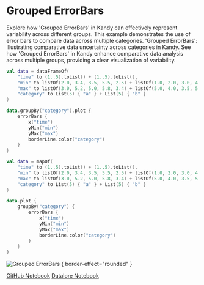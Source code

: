 # Grouped ErrorBars

<web-summary>
Explore how 'Grouped ErrorBars' in Kandy can effectively represent variability across different groups.
This example demonstrates the use of error bars to compare data across multiple categories.
</web-summary>

<card-summary>
'Grouped ErrorBars': Illustrating comparative data uncertainty across categories in Kandy.
</card-summary>

<link-summary>
See how 'Grouped ErrorBars' in Kandy enhance comparative data analysis across multiple groups, providing a clear visualization of variability.
</link-summary>


<!---IMPORT org.jetbrains.kotlinx.kandy.letsplot.samples.ErrorBars-->

<!---FUN grouped_error_bars-->
<tabs>
<tab title="Dataframe">

```kotlin
val data = dataFrameOf(
    "time" to (1..5).toList() + (1..5).toList(),
    "min" to listOf(2.0, 3.4, 3.5, 5.5, 2.5) + listOf(1.0, 2.0, 3.0, 4.0, 3.7),
    "max" to listOf(3.0, 5.2, 5.0, 5.8, 3.4) + listOf(5.0, 4.0, 3.5, 5.0, 4.2),
    "category" to List(5) { "a" } + List(5) { "b" }
)

data.groupBy("category").plot {
    errorBars {
        x("time")
        yMin("min")
        yMax("max")
        borderLine.color("category")
    }
}
```

</tab>
<tab title="Collections">

```kotlin
val data = mapOf(
    "time" to (1..5).toList() + (1..5).toList(),
    "min" to listOf(2.0, 3.4, 3.5, 5.5, 2.5) + listOf(1.0, 2.0, 3.0, 4.0, 3.7),
    "max" to listOf(3.0, 5.2, 5.0, 5.8, 3.4) + listOf(5.0, 4.0, 3.5, 5.0, 4.2),
    "category" to List(5) { "a" } + List(5) { "b" }
)

data.plot {
    groupBy("category") {
        errorBars {
            x("time")
            yMin("min")
            yMax("max")
            borderLine.color("category")
        }
    }
}
```

</tab></tabs>
<!---END-->

![Grouped ErrorBars](grouped_error_bars.png) { border-effect="rounded" }

<seealso style="cards">
       <category ref="example-ktnb">
           <a href="https://github.com/Kotlin/kandy/blob/main/examples/notebooks/lets-plot/samples/errorBars/grouped_error_bars.ipynb" summary="View the notebook on our GitHub repository">GitHub Notebook</a>
           <a href="https://datalore.jetbrains.com/report/static/KQKedA4jDrKu63O53gEN0z/K9TGawBhS2MXzfn2GOKWu6" summary="Experiment with this example on Datalore">Datalore Notebook</a>
       </category>
</seealso>
